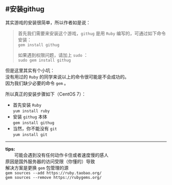 #安装githug
------------
其实游戏的安装很简单，所以作者如是说：

>首先我们需要来安装这个游戏，`githug` 是用 `Ruby` 编写的，可通过如下命令安装：  
>`gem install githug`
>
>如果遇到权限问题，请加上 `sudo` ：  
>`sudo gem install githug`

但是这里其实有个小坑：  
没有用过的 `Ruby` 的同学来说以上的命令很可能是不会成功的。  
因为我们缺少必要的命令 `gem` 。

所以真正的安装步骤如下（CentOS 7）：  

- 首先安装 `Ruby`   
	`yum install ruby`  
- 安装 `githug` 本体  
	`gem install githug`  
- 当然，你不能没有 `git`  
	`yum install git`  



--------------------------------------------
**tips:**  
&ensp;&ensp;&ensp;&ensp;可能会遇到没有任何动作卡住或者速度慢的感人   
	原因是国外服务器的访问受限（你懂的）导致  
	解决方案是更换 `gem` 包管理的源  
	`gem sources --add https://ruby.taobao.org/`  
	`gem sources --remove https://rubygems.org/`  

